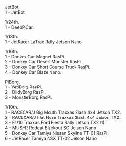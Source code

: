 
JetBot.  
1 - JetBot.  

1/24th.  
1 - DeepPiCar.  

1/18th.  
1 - JetRacer LaTrax Rally Jetson Nano   

1/16th.  
1 - Donkey Car Magnet RasPi   
2 - Donkey Car Desert Monster RasPi   
3 - Donkey Car Short Course Truck RasPi.  
4 - Donkey Car Blaze Nano.  

PiBorg.  
1 - YetiBorg RasPi.  
2 - DiidyBorg RasPi.  
3 - MonsterBorg RasPi.  

1/10th.  
1 - RACECAR/J Big Mouth Traxxas Slash 4x4 Jetson TX2.  
2 - RACECAR/J Flat Nose Traxxas Slash 4x4 Jetson TX2.  
3 - F1/10 Traxxas Ford Fiesta Rally Jetson TX2 (1).  
4 - MUSHR Redcat Blackout SC Jetson Nano   
5 - Donkey Car Tamiya Nissan Skyline TT-01 RasPi.  
6 - JetRacer Tamiya NSX TT-02 Jetson Nano   
